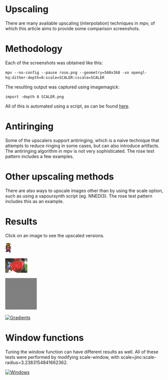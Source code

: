 Upscaling
=========

There are many available upscaling (interpolation) techniques in mpv, of which this article aims to provide some comparison screenshots.

Methodology
===========

Each of the screenshots was obtained like this:

    mpv --no-config --pause rose.png --geometry=560x368 -vo opengl-hq:dither-depth=8:scale=SCALER:cscale=SCALER

The resulting output was captured using imagemagick:

    import -depth 8 SCALER.png

All of this is automated using a script, as can be found [here](https://github.com/haasn/cms/blob/master/scalers.sh).

Antiringing
===========

Some of the upscalers support antiringing, which is a naive technique that attempts to reduce ringing in some cases, but can also introduce artifacts. The antiringing algorithm in mpv is not very sophisticated. The rose test pattern includes a few examples.

Other upscaling methods
=======================

There are also ways to upscale images other than by using the scale option, such as using a vapoursynth script (eg. NNEDI3). The rose test pattern includes this as an example.

Results
=======

Click on an image to see the upscaled versions.

[![Ark](ark/original.png)](Ark.md)

[![Rose](rose/original.png)](Rose.md)

[![Hash](hash/original.png)](Hash.md)

[![Gradients](gradients/original.png)](Gradients.md)

Window functions
================

Tuning the window function can have different results as well. All of these tests were performed by modifying scale-window, with scale=jinc:scale-radius=3.2383154841662362.

[![Windows](gradients/original.png)](Windows.md)
